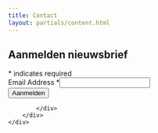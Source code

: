 ```yaml
---
title: Contact
layout: partials/content.html
---
```



<div id="mc_embed_shell">
  
<div id="mc_embed_signup">
    <form action="https://gebouwendoorvrouwen.us17.list-manage.com/subscribe/post?u=e952b82f81df6fbc22061e5a2&amp;id=2481410f85&amp;f_id=007d35e0f0" method="post" id="mc-embedded-subscribe-form" name="mc-embedded-subscribe-form" class="validate" target="_self" novalidate="">
        <div id="mc_embed_signup_scroll"><h2>Aanmelden nieuwsbrief</h2>
            <div class="indicates-required"><span class="asterisk">*</span> indicates required</div>
            <div class="mc-field-group"><label for="mce-EMAIL">Email Address <span class="asterisk">*</span></label><input type="email" name="EMAIL" class="required email" id="mce-EMAIL" required="" value=""></div>
        <div id="mce-responses" class="clear foot">
            <div class="response" id="mce-error-response" style="display: none;"></div>
            <div class="response" id="mce-success-response" style="display: none;"></div>
        </div>
    <div aria-hidden="true" style="position: absolute; left: -5000px;">
        /* real people should not fill this in and expect good things - do not remove this or risk form bot signups */
        <input type="text" name="b_e952b82f81df6fbc22061e5a2_2481410f85" tabindex="-1" value="">
    </div>
        <div class="optionalParent">
            <div class="clear foot">
                <input type="submit" name="subscribe" id="mc-embedded-subscribe" class="button" value="Aanmelden">
                
            </div>
        </div>
    </div>
</form>
</div>
</div>
